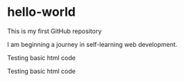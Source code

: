 # hello-world
This is my first GitHub repository

I am beginning a journey in self-learning web development.

<!doctype html>
<html>
  <head>
    <title>This is my first html code within GitHub!</title>
  </head>
  
<body>
  <p>Testing basic html code</p>
  <p>Testing basic html code</p>
</body>
</html>

